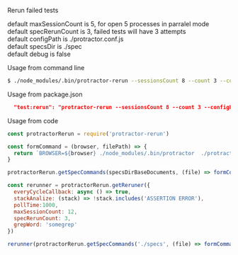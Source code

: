 Rerun failed tests

default maxSessionCount is 5, for open 5 processes in parralel mode <br>
default specRerunCount is 3, failed tests will have 3 attempts <br>
default configPath is ./protractor.conf.js<br>
default specsDir is ./spec <br>
default debug is false <br>

Usage from command line
```sh
$ ./node_modules/.bin/protractor-rerun --sessionsCount 8 --count 3 --configPath ./path/to/your/protractor.conf.js --specsDir ./path/to/specDir --debug
```
Usage from package.json

```json
  "test:rerun": "protractor-rerun --sessionsCount 8 --count 3 --configPath ./path/to/your/protractor.conf.js --specsDir ./path/to/specDir --debug",
```

Usage from code
```js
const protractorRerun = require('protractor-rerun')

const formCommand = (browser, filePath) => {
  return `BROWSER=${browser} ./node_modules/.bin/protractor  ./protractor.conf.js  --specs ${filePath}`
}

protractorRerun.getSpecCommands(specsDirBaseDocuments, (file) => formCommand('chrome', file)),

const rerunner = protractorRerun.getReruner({
  everyCycleCallback: async () => true,
  stackAnalize: (stack) => !stack.includes('ASSERTION ERROR'),
  pollTime:1000,
  maxSessionCount: 12,
  specRerunCount: 3,
  grepWord: 'somegrep'
})

rerunner(protractorRerun.getSpecCommands('./specs', (file) => formCommand('chrome', file)))
```